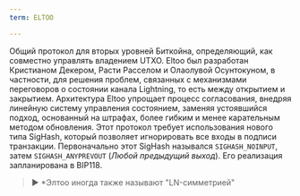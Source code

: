 ```yaml
---
term: ELTOO

---
```

Общий протокол для вторых уровней Биткойна, определяющий, как совместно управлять владением UTXO. Eltoo был разработан Кристианом Декером, Расти Расселом и Олаолувой Осунтокуном, в частности, для решения проблем, связанных с механизмами переговоров о состоянии канала Lightning, то есть между открытием и закрытием. Архитектура Eltoo упрощает процесс согласования, внедряя линейную систему управления состоянием, заменяя устоявшийся подход, основанный на штрафах, более гибким и менее карательным методом обновления. Этот протокол требует использования нового типа SigHash, который позволяет игнорировать все входы в подписи транзакции. Первоначально этот SigHash назывался `SIGHASH_NOINPUT`, затем `SIGHASH_ANYPREVOUT` (*Любой предыдущий выход*). Его реализация запланирована в BIP118.

> ► *Элтоо иногда также называют "LN-симметрией"